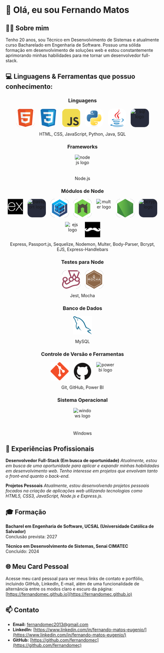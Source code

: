# 👋 Olá, eu sou Fernando Matos

## 🧑‍💻 Sobre mim
Tenho 20 anos, sou Técnico em Desenvolvimento de Sistemas e atualmente curso Bacharelado em Engenharia de Software. Possuo uma sólida formação em desenvolvimento de soluções web e estou constantemente aprimorando minhas habilidades para me tornar um desenvolvedor full-stack.

## 💻 Linguagens & Ferramentas que possuo conhecimento:

<h3 align="center">Linguagens</h3>
<div align="center" style="display: flex; justify-content: center; gap: 15px; flex-wrap: wrap;">
    <img src="https://raw.githubusercontent.com/devicons/devicon/master/icons/html5/html5-original.svg" title="HTML" alt="html logo" style="width: 60px; height: 60px; border-radius: 15px; object-fit: cover; background-color: #e44d26;" />
    <img src="https://raw.githubusercontent.com/devicons/devicon/master/icons/css3/css3-original.svg" title="CSS" alt="css logo" style="width: 60px; height: 60px; border-radius: 15px; object-fit: cover; background-color: #1572b6;" />
    <img src="https://raw.githubusercontent.com/devicons/devicon/master/icons/javascript/javascript-original.svg" title="JavaScript" alt="javascript logo" style="width: 60px; height: 60px; border-radius: 15px; object-fit: cover; background-color: #f0db4f;" />
    <img src="https://raw.githubusercontent.com/devicons/devicon/master/icons/python/python-original.svg" title="Python" alt="python logo" style="width: 60px; height: 60px; border-radius: 15px; object-fit: cover; background-color: #282c3c;" />
    <img src="https://raw.githubusercontent.com/devicons/devicon/master/icons/java/java-original.svg" title="Java" alt="java logo" style="width: 60px; height: 60px; border-radius: 15px; object-fit: cover; background-color: #282c3c;" />
    <img src="https://play-lh.googleusercontent.com/2F8NZ1DXj3PPzEULymMj0aO2ENtGWzUbbVnVMN5L5nZZG9kGShmdHladstggDif7WKs=w526-h296-rw" title="SQL" alt="sql logo" style="width: 60px; height: 60px; border-radius: 15px; object-fit: cover; background-color: #282c3c;" />
</div>
<p align="center">HTML, CSS, JavaScript, Python, Java, SQL</p>

<h3 align="center">Frameworks</h3>
<div align="center" style="display: flex; justify-content: center; gap: 15px; flex-wrap: wrap;">
    <img src="https://static-00.iconduck.com/assets.00/node-js-icon-454x512-nztofx17.png" title="Node.js" alt="nodejs logo" style="width: 50px; height: 55px;" />
</div>
<p align="center">Node.js</p>

<h3 align="center">Módulos de Node</h3>
<div align="center" style="display: flex; justify-content: center; gap: 15px; flex-wrap: wrap;">
    <img src="https://raw.githubusercontent.com/devicons/devicon/master/icons/express/express-original.svg" title="Express" alt="express logo" style="width: 50px; height: 50px; filter: invert(100%);" />
    <img src="https://images.ctfassets.net/vwq10xzbe6iz/tnwT7PN9aBmT7vgkTtGhV/940f001eb249a42904cd40e64d13c7e9/passportJS-300x300.png" title="Passport.js" alt="passport logo" style="width: 60px; height: 60px; border-radius: 15px; object-fit: cover; background-color: #282c3c;" />
    <img src="https://raw.githubusercontent.com/devicons/devicon/master/icons/sequelize/sequelize-original.svg" title="Sequelize" alt="sequelize logo" style="width: 60px; height: 60px; border-radius: 15px; object-fit: cover; background-color: #282c3c;" />
    <img src="https://raw.githubusercontent.com/devicons/devicon/master/icons/nodemon/nodemon-original.svg" title="Nodemon" alt="nodemon logo" style="width: 60px; height: 60px; border-radius: 15px; object-fit: cover; background-color: #282c3c;" />
    <img src="https://www.pngplay.com/wp-content/uploads/8/Upload-Icon-Image-Background-PNG-Image.png" title="Multer" alt="multer logo" style="width: 50px; height: 40px;" />
    <img src="https://raw.githubusercontent.com/devicons/devicon/master/icons/nodejs/nodejs-original.svg" title="Body-Parser" alt="body-parser logo" style="width: 60px; height: 60px; border-radius: 15px; object-fit: cover; background-color: #282c3c;" />
    <img src="https://repository-images.githubusercontent.com/139898859/9617c480-81c2-11ea-94fc-322231ead1f0" title="Bcrypt" alt="bcrypt logo" style="width: 60px; height: 60px; border-radius: 15px; object-fit: cover; background-color: #282c3c;" />
    <img src="https://img.icons8.com/?size=512&id=puL87ypQPxxr&format=png" title="EJS" alt="ejs logo" style="width: 50px; height: 50px;" />
    <img src="https://raw.githubusercontent.com/devicons/devicon/master/icons/handlebars/handlebars-original.svg" title="Express Handlebars" alt="express-handlebars logo" style="width: 50px; height: 50px; filter: invert(100%);" />
</div>
<p align="center">Express, Passport.js, Sequelize, Nodemon, Multer, Body-Parser, Bcrypt, EJS, Express-Handlebars</p>

<h3 align="center">Testes para Node</h3>
<div align="center" style="display: flex; justify-content: center; gap: 15px; flex-wrap: wrap;">
    <img src="https://raw.githubusercontent.com/devicons/devicon/master/icons/jest/jest-plain.svg" title="Jest" alt="jest logo" style="width: 60px; height: 60px; border-radius: 15px; object-fit: cover; background-color: #282c3c;" />
    <img src="https://raw.githubusercontent.com/devicons/devicon/master/icons/mocha/mocha-original.svg" title="Mocha" alt="mocha logo" style="width: 60px; height: 60px; border-radius: 15px; object-fit: cover; background-color: #282c3c;" />
</div>
<p align="center">Jest, Mocha</p>

<h3 align="center">Banco de Dados</h3>
<div align="center" style="display: flex; justify-content: center; gap: 15px; flex-wrap: wrap;">
    <img src="https://raw.githubusercontent.com/devicons/devicon/master/icons/mysql/mysql-original.svg" title="MySQL" alt="mysql logo" style="width: 60px; height: 60px;" />
</div>
<p align="center">MySQL</p>

<h3 align="center">Controle de Versão e Ferramentas</h3>
<div align="center" style="display: flex; justify-content: center; gap: 15px; flex-wrap: wrap;">
    <img src="https://raw.githubusercontent.com/devicons/devicon/master/icons/git/git-original.svg" title="Git" alt="git logo" style="width: 60px; height: 60px;" />
    <img src="https://raw.githubusercontent.com/devicons/devicon/master/icons/github/github-original.svg" title="GitHub" alt="github logo" style="width: 60px; height: 60px;" />
    <img src="https://upload.wikimedia.org/wikipedia/commons/thumb/c/cf/New_Power_BI_Logo.svg/1200px-New_Power_BI_Logo.svg.png" title="Power BI" alt="power bi logo" style="width: 60px; height: 60px;" />
</div>
<p align="center">Git, GitHub, Power BI</p>

<h3 align="center">Sistema Operacional</h3>
<div align="center" style="display: flex; justify-content: center; gap: 15px; flex-wrap: wrap;">
    <img src="https://www.freeiconspng.com/thumbs/windows-icon-png/cute-ball-windows-icon-png-16.png" title="Windows" alt="windows logo" style="width: 60px; height: 60px;" />
</div>
<p align="center">Windows</p>

## 💼 Experiências Profissionais

**Desenvolvedor Full-Stack (Em busca de oportunidade)**
*Atualmente, estou em busca de uma oportunidade para aplicar e expandir minhas habilidades em desenvolvimento web. Tenho interesse em projetos que envolvam tanto o front-end quanto o back-end.*

**Projetos Pessoais**
*Atualmente, estou desenvolvendo projetos pessoais focados na criação de aplicações web utilizando tecnologias como HTML5, CSS3, JavaScript, Node.js e Express.js.*


## 🎓 Formação
**Bacharel em Engenharia de Software, UCSAL (Universidade Católica de Salvador)**<br>
Conclusão prevista: 2027

**Técnico em Desenvolvimento de Sistemas, Senai CIMATEC**<br>
Concluído: 2024

## 🌐 Meu Card Pessoal
Acesse meu card pessoal para ver meus links de contato e portfólio, incluindo GitHub, LinkedIn, E-mail, além de uma funcionalidade de alternância entre os modos claro e escuro da página: [https://fernandomec.github.io](https://fernandomec.github.io)

## 📫 Contato
- **Email:** fernandomec2013@gmail.com
- **LinkedIn:** [https://www.linkedin.com/in/fernando-matos-eugenio/](https://www.linkedin.com/in/fernando-matos-eugenio/)
- **GitHub:** [https://github.com/fernandomec](https://github.com/fernandomec)

